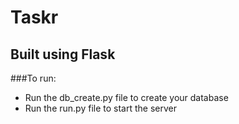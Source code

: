 # Taskr
## Built using Flask
###To run:
- Run the db_create.py file to create your database
- Run the run.py file to start the server
